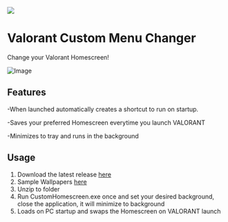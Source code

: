 ![](https://i.imgur.com/tt0uytK.png)

# Valorant Custom Menu Changer

Change your Valorant Homescreen!

![Image](https://github.com/user-attachments/assets/774f74ee-3a4f-4fb0-a525-d9cd55b86828)

## Features

-When launched automatically creates a shortcut to run on startup.

-Saves your preferred Homescreen everytime you launch VALORANT

-Minimizes to tray and runs in the background

## Usage

1. Download the latest release [here](https://github.com/lij42/CustomHomescreenApp/releases/download/1.0.0/customHomescreen1.0.0.zip)
2. Sample Wallpapers [here](https://github.com/lij42/CustomHomescreenApp/releases/download/1.0.0/wallpapers.zip)
3. Unzip to folder
4. Run CustomHomescreen.exe once and set your desired background, close the application, it will minimize to background
5. Loads on PC startup and swaps the Homescreen on VALORANT launch



